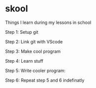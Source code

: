 # skool
Things I learn during my lessons in school

Step 1:
Setup git

Step 2:
Link git with VScode

Step 3:
Make cool program

Step 4:
Learn stuff

Step 5:
Write cooler program:

Step 6:
Repeat step 5 and 6 indefinatly

